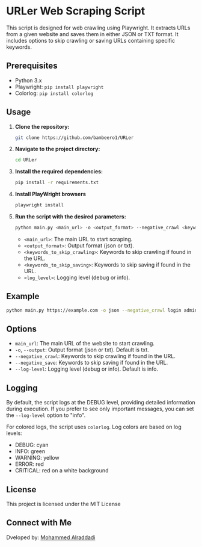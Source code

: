 # URLer Web Scraping Script

This script is designed for web crawling using Playwright. It extracts URLs from a given website and saves them in either JSON or TXT format. It includes options to skip crawling or saving URLs containing specific keywords.

## Prerequisites

- Python 3.x
- Playwright: `pip install playwright`
- Colorlog: `pip install colorlog`

## Usage

1. **Clone the repository:**

    ```bash
    git clone https://github.com/bambeero1/URLer
    ```

2. **Navigate to the project directory:**

    ```bash
    cd URLer
    ```

3. **Install the required dependencies:**

    ```bash
    pip install -r requirements.txt
    ```

4. **Install PlayWright browsers**

    ```bash
    playwright install
    ```
5. **Run the script with the desired parameters:**

    ```bash
    python main.py <main_url> -o <output_format> --negative_crawl <keywords_to_skip_crawling> --negative_save <keywords_to_skip_saving> --log-level <log_level>
    ```

    - `<main_url>`: The main URL to start scraping.
    - `<output_format>`: Output format (json or txt).
    - `<keywords_to_skip_crawling>`: Keywords to skip crawling if found in the URL.
    - `<keywords_to_skip_saving>`: Keywords to skip saving if found in the URL.
    - `<log_level>`: Logging level (debug or info).

## Example

```bash
python main.py https://example.com -o json --negative_crawl login admin --negative_save logout --log-level info
```

## Options

- `main_url`: The main URL of the website to start crawling.
- `-o`, `--output`: Output format (json or txt). Default is txt.
- `--negative_crawl`: Keywords to skip crawling if found in the URL.
- `--negative_save`: Keywords to skip saving if found in the URL.
- `--log-level`: Logging level (debug or info). Default is info.

## Logging

By default, the script logs at the DEBUG level, providing detailed information during execution. If you prefer to see only important messages, you can set the `--log-level` option to "info".

For colored logs, the script uses `colorlog`. Log colors are based on log levels:
- DEBUG: cyan
- INFO: green
- WARNING: yellow
- ERROR: red
- CRITICAL: red on a white background

## License

This project is licensed under the MIT License

## Connect with Me

Dveloped by: [Mohammed Alraddadi](https://www.linkedin.com/in/raddadi/)

